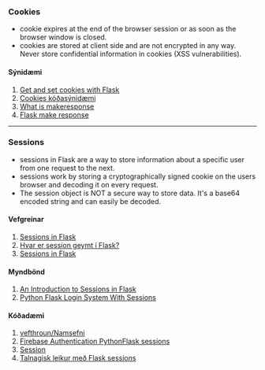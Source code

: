 ### Cookies

* cookie expires at the end of the browser session or as soon as the browser window is closed. 
* cookies are stored at client side and are not encrypted in any way. Never store confidential information in cookies (XSS vulnerabilities).

#### Sýnidæmi

<!--1. [Flask cookies (vefgrein)](https://pythonise.com/series/learning-flask/flask-cookies)-->
1. [Get and set cookies with Flask](https://pythonbasics.org/flask-cookies/)
1. [Cookies kóðasýnidæmi](https://github.com/vefthroun/Namsefni/tree/main/5-Cookies%26Sessions/Cookies)
1. [What is makeresponse](https://www.educative.io/answers/what-is-flaskmakeresponse)
1. [Flask make response](https://www.educba.com/flask-make_response/)

---

### Sessions
- sessions in Flask are a way to store information about a specific user from one request to the next.
- sessions work by storing a cryptographically signed cookie on the users browser and decoding it on every request.
- The session object is NOT a secure way to store data. It's a base64 encoded string and can easily be decoded.

#### Vefgreinar
1. [Sessions in Flask](https://overiq.com/flask-101/sessions-in-flask/)
1. [Hvar er session geymt í Flask?](https://stackoverflow.com/questions/52677755/where-does-flask-store-the-sessions)
1. [Sessions in Flask](https://testdriven.io/blog/flask-sessions/)



#### Myndbönd
<!-- 1. [An Introduction to Sessions in Flask (myndband)](https://www.youtube.com/watch?v=T1ZVyY1LWOg) _private?_ -->
1. [An Introduction to Sessions in Flask](https://www.youtube.com/watch?v=WsoL4MIhJbg)
1. [Python Flask Login System With Sessions](https://www.youtube.com/watch?v=PrsmxWdthg0)

#### Kóðadæmi
1. [vefthroun/Namsefni](https://github.com/vefthroun/Namsefni/tree/main/5-Cookies%26Sessions/Sessions)
1. [Firebase Authentication PythonFlask sessions](https://github.com/kram254/Firebase_Authentication_PythonFlask_sessions)
1. [Session](https://github.com/Benton-Michael/session)
1. [Talnagisk leikur með Flask sessions](https://github.com/VxC42/greatNumberGame)

<!--1. [The Flask session object](https://pythonise.com/series/learning-flask/flask-session-object)-->


